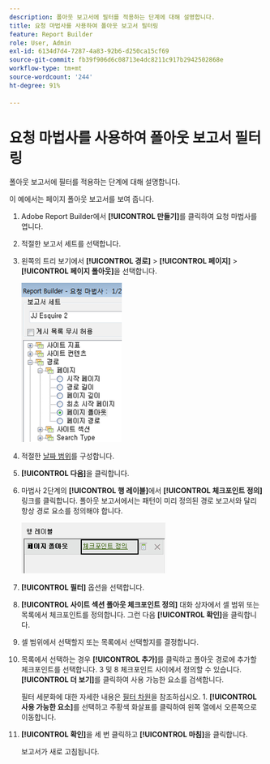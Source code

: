 ```yaml
---
description: 폴아웃 보고서에 필터를 적용하는 단계에 대해 설명합니다.
title: 요청 마법사를 사용하여 폴아웃 보고서 필터링
feature: Report Builder
role: User, Admin
exl-id: 6134d7d4-7287-4a83-92b6-d250ca15cf69
source-git-commit: fb39f906d6c08713e4dc8211c917b2942502868e
workflow-type: tm+mt
source-wordcount: '244'
ht-degree: 91%

---
```


# 요청 마법사를 사용하여 폴아웃 보고서 필터링

폴아웃 보고서에 필터를 적용하는 단계에 대해 설명합니다.

이 예에서는 페이지 폴아웃 보고서를 보여 줍니다.

1. Adobe Report Builder에서 **[!UICONTROL 만들기]**&#x200B;를 클릭하여 요청 마법사를 엽니다.
1. 적절한 보고서 세트를 선택합니다.
1. 왼쪽의 트리 보기에서 **[!UICONTROL 경로]** > **[!UICONTROL 페이지]** > **[!UICONTROL 페이지 폴아웃]**&#x200B;을 선택합니다.

   ![Report Builder 디렉토리에 대한 Windows 트리 보기를 보여 주는 스크린샷입니다. 페이지 폴아웃이 선택되어 있습니다.](assets/page_fallout.png)

1. 적절한 [날짜 범위](/help/analyze/report-builder/data-requests/configuring-report-dates/custom-calendar.md)를 구성합니다.
1. **[!UICONTROL 다음]**&#x200B;을 클릭합니다.
1. 마법사 2단계의 **[!UICONTROL 행 레이블]**&#x200B;에서 **[!UICONTROL 체크포인트 정의]** 링크를 클릭합니다. 폴아웃 보고서에서는 패턴이 미리 정의된 경로 보고서와 달리 항상 경로 요소를 정의해야 합니다.

   ![체크포인트 정의 링크를 보여주는 스크린샷](assets/define_checkpoints.png)

1. **[!UICONTROL 필터]** 옵션을 선택합니다.

1. **[!UICONTROL 사이트 섹션 폴아웃 체크포인트 정의]** 대화 상자에서 셀 범위 또는 목록에서 체크포인트를 정의합니다. 그런 다음 **[!UICONTROL 확인]**&#x200B;을 클릭합니다.
1. 셀 범위에서 선택할지 또는 목록에서 선택할지를 결정합니다.
1. 목록에서 선택하는 경우 **[!UICONTROL 추가]**&#x200B;를 클릭하고 폴아웃 경로에 추가할 체크포인트를 선택합니다. 3 및 8 체크포인트 사이에서 정의할 수 있습니다. **[!UICONTROL 더 보기]**&#x200B;를 클릭하여 사용 가능한 요소를 검색합니다.

   필터 세분화에 대한 자세한 내용은 [필터 차원](/help/analyze/report-builder/layout/c-filter-dimensions/filter-dimensions.md)을 참조하십시오. 1. **[!UICONTROL 사용 가능한 요소]**&#x200B;를 선택하고 주황색 화살표를 클릭하여 왼쪽 열에서 오른쪽으로 이동합니다.
1. **[!UICONTROL 확인]**&#x200B;을 세 번 클릭하고 **[!UICONTROL 마침]**&#x200B;을 클릭합니다.

   보고서가 새로 고침됩니다.
